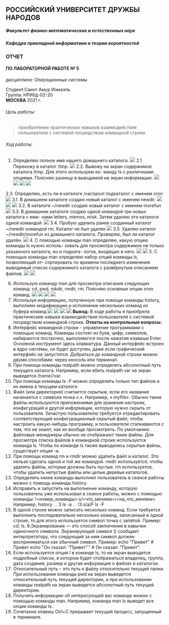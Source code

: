 ## РОССИЙСКИЙ УНИВЕРСИТЕТ ДРУЖБЫ НАРОДОВ
##### Факультет физико-математических и естественных наук
##### Кафедра прикладной информатики и теории вероятностей

### ОТЧЕТ 
#### ПО ЛАБОРАТОРНОЙ РАБОТЕ № 5
*дисциплина:	Операционные системы*		 

Студент:Саинт Амур Измаэль                                   
Группа: НРИбд-02-20                                       
**МОСКВА**
2021 г.
###### Цель работы: 
>приобретение практических навыков взаимодействия пользователя с системой посредством командной строки.
###### Ход работы:
1. Определяю полное имя нашего домашнего каталога.
 ![](https://raw.githubusercontent.com/Ismaelesn/Operating-System/main/Lab05/image/picture1.png)
2.1 Перехожу в каталог /tmp.
![](https://raw.githubusercontent.com/Ismaelesn/Operating-System/main/Lab05/image/picture2.png)
2.2. Вывожу на экран содержимое каталога /tmp. Для этого используем ко-
манду ls с различными опциями. Поясняю разницу в выводимой на экран
информации.
![](https://raw.githubusercontent.com/Ismaelesn/Operating-System/main/Lab05/image/picture3.png)
![](https://raw.githubusercontent.com/Ismaelesn/Operating-System/main/Lab05/image/picture4.PNG)
![](https://raw.githubusercontent.com/Ismaelesn/Operating-System/main/Lab05/image/picture5.png)
![](https://raw.githubusercontent.com/Ismaelesn/Operating-System/main/Lab05/image/ls%20alf.PNG)
  
2.3. Определяю, есть ли в каталоге /var/spool подкаталог с именем cron
 ![](https://raw.githubusercontent.com/Ismaelesn/Operating-System/main/Lab05/image/picture6.png)
3.1. В домашнем каталоге создаю новый каталог с именем newdir.
 ![](https://raw.githubusercontent.com/Ismaelesn/Operating-System/main/Lab05/image/picture9.png)
 ![](https://raw.githubusercontent.com/Ismaelesn/Operating-System/main/Lab05/image/picture7.png)
 ![](https://raw.githubusercontent.com/Ismaelesn/Operating-System/main/Lab05/image/picture8.PNG)
3.2. В каталоге ~/newdir создаю новый каталог с именем morefun
![](https://raw.githubusercontent.com/Ismaelesn/Operating-System/main/Lab05/image/picture10.png)
3.3. В домашнем каталоге создаю одной командой три новых каталога с име-
нами letters, memos, misk. Затем удаляю эти каталоги одной командой.
![](https://github.com/Ismaelesn/Operating-System/blob/main/Lab05/image/picture11.png)
3.4. Пробую удалить ранее созданный каталог ~/newdir командой rm. Каталог не был удален
![](https://raw.githubusercontent.com/Ismaelesn/Operating-System/main/Lab05/image/picture12.png)
3.5. Удаляю каталог ~/newdir/morefun из домашнего каталога. Проверяю,
был ли каталог удалён.
![](https://raw.githubusercontent.com/Ismaelesn/Operating-System/main/Lab05/image/picture13.png) 
4. С помощью команды man определяю, какую опцию команды ls нужно исполь-
зовать для просмотра содержимое не только указанного каталога, но и подката-
логов, входящих в него.
![](https://raw.githubusercontent.com/Ismaelesn/Operating-System/main/Lab05/image/picture14.png)
![](https://raw.githubusercontent.com/Ismaelesn/Operating-System/main/Lab05/image/lsR.PNG)
5. С помощью команды man определяю набор опций команды ls, позволяющий от-
сортировать по времени последнего изменения выводимый список содержимого
каталога с развёрнутым описанием файлов.
![](https://raw.githubusercontent.com/Ismaelesn/Operating-System/main/Lab05/image/picture15.png)
![](https://raw.githubusercontent.com/Ismaelesn/Operating-System/main/Lab05/image/lst.png)
 
6. Использую команду man для просмотра описания следующих команд: cd, pwd,
mkdir, rmdir, rm. Поясняю основные опции этих команд.
![](https://raw.githubusercontent.com/Ismaelesn/Operating-System/main/Lab05/image/picture16.png)
![](https://raw.githubusercontent.com/Ismaelesn/Operating-System/main/Lab05/image/picture18.png)
![](https://raw.githubusercontent.com/Ismaelesn/Operating-System/main/Lab05/image/picture19.png)
 ![](https://raw.githubusercontent.com/Ismaelesn/Operating-System/main/Lab05/image/picture19.png)
7. Используя информацию, полученную при помощи команды history, выполняю
модификацию и исполнение нескольких команд из буфера команд
![](https://raw.githubusercontent.com/Ismaelesn/Operating-System/main/Lab05/image/picture21.PNG)
![](https://raw.githubusercontent.com/Ismaelesn/Operating-System/main/Lab05/image/picture22.PNG)
![](https://raw.githubusercontent.com/Ismaelesn/Operating-System/main/Lab05/image/picture23.PNG)
 ![](https://raw.githubusercontent.com/Ismaelesn/Operating-System/main/Lab05/image/picture24.PNG)
**Вывод:** В ходе работы я приобрела практические навыки взаимодействия пользователя с системой посредством командной строки.
**Ответы на контрольные вопросы:**
1. Интерфейс командной строки - управление программами с помощью команд. Команды состоят из букв, цифр, символов, набираются построчно, выполняются после нажатия клавиши Enter. Основной инструмент здесь клавиатура. Данный интерфейс встроен в ядро системы, он будет доступен, даже если графический интерфейс не запустится. Добраться до командной строки можно двумя способами: через консоль или терминал.
2. При помощи команды realpath можно определить абсолютный путь текущего каталога. Например, если вбить realpath var на экран выведется /home/<username>/var.
3. При помощи команды ls -F можно определить только тип файлов и их имена в текущем каталоге.
4. Файл (или директория) считается скрытым, если его название начинается с символа точка «.». Например, «.myfile». Обычно такие файлы используются приложениями для хранения настроек, конфигураций и другой информации, которую нужно скрыть от пользователя. Зачастую пользователю требуется отредактировать соответствующий конфигурационный скрытый файл, чтобы настроить какую-нибудь программу, и пользователи сталкиваются с тем, что не знают, как их вообще просмотреть. По умолчанию файловые менеджеры обычно не отображают такие файлы.
Для просмотра списка файлов в командной строке используется команда ls. Чтобы по команде ls также выводились скрытые файлы, существует опция -a.
5. При помощи команд rm и rmdir можно удалить файл и каталог. Это нельзя сделать одной и той же командой. rmdir используется, чтобы удалить файлы, которые должны быть пустые. rm используется, чтобы удалить непустые файлы или целые деревья каталогов.
6. Определить какие команды выполнил пользователь в сеансе работы можно с помощь команды history.
7. Исправить и запустить на выполнение команду, которую пользователь уже использовал в сеансе работы, можно с помощью команды: !<номер_команды>:s/<что_меняем>/<на_что_меняем> Например,
history
.
.
3 ls -a
.
.
!3:s/a/F
ls -F
8. В одной строке можно записать несколько команд. Если требуется выполнить последовательно несколько команд, записанный в одной строке, то для этого используется символ точка с запятой. Пример: cd; ls.
9.Экранирование — это способ заключения в кавычки одиночного символа. Экранирующий символ (\) сообщает интерпретатору, что следующий за ним символ должен восприниматься как обычный символ. Пример:
echo "Привет"                    # Привет
echo "Он сказал: \"Привет\"."    # Он сказал: "Привет".
10. Если используется опция l в команде ls, то на экран выводится подробный список, в котором будет отображаться владелец, группа, дата создания, размер и другая информация о файлах и каталогах.
11. Относительный путь – это путь к файлу относительно текущей папки. При использовании команды pwd на экран выведется относительный путь текущей директории, а при использовании команды realpath на экран выведется абсолютный путь текущей директории.
12. Получить информацию об интересующей вас команде можно с помощью команды man. Например, команда man ls выведет все опции команды ls.
13. Сочетание клавиш Ctrl+C прерывает текущий процесс, запущенный в терминале.
